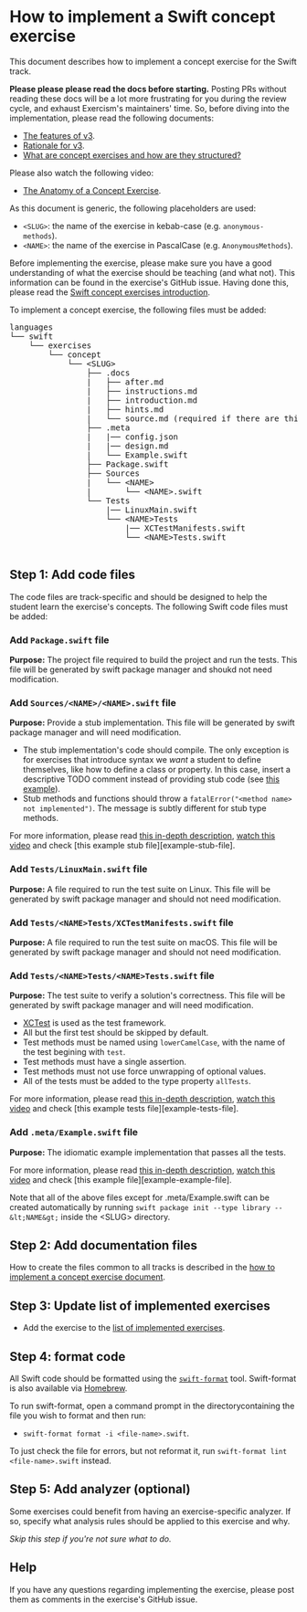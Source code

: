 # How to implement a Swift concept exercise

This document describes how to implement a concept exercise for the Swift track.

**Please please please read the docs before starting.** Posting PRs without reading these docs will be a lot more frustrating for you during the review cycle, and exhaust Exercism's maintainers' time. So, before diving into the implementation, please read the following documents:

- [The features of v3][docs-features-of-v3].
- [Rationale for v3][docs-rationale-for-v3].
- [What are concept exercises and how are they structured?][docs-concept-exercises]

Please also watch the following video:

- [The Anatomy of a Concept Exercise][anatomy-of-a-concept-exercise].

As this document is generic, the following placeholders are used:

- `<SLUG>`: the name of the exercise in kebab-case (e.g. `anonymous-methods`).
- `<NAME>`: the name of the exercise in PascalCase (e.g. `AnonymousMethods`).

Before implementing the exercise, please make sure you have a good understanding of what the exercise should be teaching (and what not). This information can be found in the exercise's GitHub issue. Having done this, please read the [Swift concept exercises introduction][concept-exercises].

To implement a concept exercise, the following files must be added:

<pre>
languages
└── swift
    └── exercises
        └── concept
            └── &lt;SLUG&gt;
                ├── .docs
                |   ├── after.md
                |   ├── instructions.md
                |   ├── introduction.md
                |   ├── hints.md
                |   └── source.md (required if there are third-party sources)
                ├── .meta
                |   |── config.json
                |   |── design.md
                |   └── Example.swift
                ├── Package.swift
                ├── Sources
                |   └── &lt;NAME&gt;
                |       └── &lt;NAME&gt;.swift
                └── Tests
                    |── LinuxMain.swift
                    └── &lt;NAME&gt;Tests
                        |── XCTestManifests.swift
                        └── &lt;NAME&gt;Tests.swift

</pre>

## Step 1: Add code files

The code files are track-specific and should be designed to help the student learn the exercise's concepts. The following Swift code files must be added:

### Add `Package.swift` file

**Purpose:** The project file required to build the project and run the tests. This file will be generated by swift package manager and shoukd not need modification.

<!--For more information, check [this example project file][example-project-file].
-->

### Add `Sources/<NAME>/<NAME>.swift` file

**Purpose:** Provide a stub implementation. This file will be generated by swift package manager and will need modification.

- The stub implementation's code should compile. The only exception is for exercises that introduce syntax we _want_ a student to define themselves, like how to define a class or property. In this case, insert a descriptive TODO comment instead of providing stub code (see [this example][todo]).
- Stub methods and functions should throw a `fatalError("<method name> not implemented")`. <!--See [this instance method example][not-implemented].--> The message is subtly different for stub type methods<!--, see [this static method example][not-implemented-static]-->.

For more information, please read [this in-depth description][stub-file], [watch this video][video-stub-file] and check [this example stub file][example-stub-file].

### Add `Tests/LinuxMain.swift` file

**Purpose:** A file required to run the test suite on Linux. This file will be generated by swift package manager and should not need modification.

### Add `Tests/<NAME>Tests/XCTestManifests.swift` file

**Purpose:** A file required to run the test suite on macOS. This file will be generated by swift package manager and should not need modification.

### Add `Tests/<NAME>Tests/<NAME>Tests.swift` file

**Purpose:** The test suite to verify a solution's correctness. This file will be generated by swift package manager and will need modification.

- [XCTest][xctest] is used as the test framework.
- All but the first test should be skipped by default<!-- (check [this example][skip-fact])-->.
- Test methods must be named using `lowerCamelCase`, with the name of the test begining with `test`<!-- (check [this example][test-name])-->.
- Test methods must have a single assertion.
- Test methods must not use force unwrapping of optional values.
- All of the tests must be added to the type property `allTests`.

For more information, please read [this in-depth description][tests-file], [watch this video][video-tests-file] and check [this example tests file][example-tests-file].

### Add `.meta/Example.swift` file

**Purpose:** The idiomatic example implementation that passes all the tests.

For more information, please read [this in-depth description][example-file], [watch this video][video-example-file] and check [this example file][example-example-file].

Note that all of the above files except for .meta/Example.swift can be created automatically by running `swift package init --type library --&lt;NAME&gt;` inside the &lt;SLUG&gt; directory.

## Step 2: Add documentation files

How to create the files common to all tracks is described in the [how to implement a concept exercise document][how-to-implement-a-concept-exercise].

## Step 3: Update list of implemented exercises

- Add the exercise to the [list of implemented exercises][implemented-exercises].

## Step 4: format code

All Swift code should be formatted using the [`swift-format`][swift-format] tool. Swift-format is also available via [Homebrew][homebrew].

To run swift-format, open a command prompt in the directorycontaining the file you wish to format and then run:

- `swift-format format -i <file-name>.swift`.

To just check the file for errors, but not reformat it, run `swift-format lint <file-name>.swift` instead.

## Step 5: Add analyzer (optional)

Some exercises could benefit from having an exercise-specific analyzer<!--[analyzer][analyzer]-->. If so, specify what analysis rules should be applied to this exercise and why.

_Skip this step if you're not sure what to do._

<!--## Step 6: Add representation (optional)

Some exercises could benefit from having an custom representation as generated by the [Swift representer][representer]. If so, specify what changes to the representation should be applied and why.

_Skip this step if you're not sure what to do._-->
<!--
## Inspiration

When implementing an exercise, it can be very useful to look at already implemented Swift exercises like the [strings][concept-exercise-strings], [datetimes][concept-exercise-datetimes] or [floating-point numbers][concept-exercise-numbers-floating-point] exercises. You can also check the exercise's [general concepts documents][reference] to see if other languages have already implemented an exercise for that concept.
-->

## Help

If you have any questions regarding implementing the exercise, please post them as comments in the exercise's GitHub issue.

<!--[analyzer]: https://github.com/exercism/csharp-analyzer
[representer]: https://github.com/exercism/csharp-representer
-->

[concept-exercises]: ../exercises/concept/README.md
[how-to-implement-a-concept-exercise]: ../../../docs/maintainers/generic-how-to-implement-a-concept-exercise.md
[docs-concept-exercises]: ../../../docs/concept-exercises.md
[docs-rationale-for-v3]: ../../../docs/rationale-for-v3.md
[docs-features-of-v3]: ../../../docs/features-of-v3.md
[anatomy-of-a-concept-exercise]: https://www.youtube.com/watch?v=gkbBqd7hPrA

<!--[concept-exercise-strings]: ../exercises/concept/strings
[concept-exercise-datetimes]: ../exercises/concept/datetimes
[concept-exercise-numbers-floating-point]: ../exercises/concept/floating-point-numbers
-->

[reference]: ../../../reference
[swift-format]: https://github.com/apple/swift-format
[allowing-fork-pr-changes]: https://help.github.com/en/github/collaborating-with-issues-and-pull-requests/allowing-changes-to-a-pull-request-branch-created-from-a-fork
[implemented-exercises]: ../exercises/concept/README.md#implemented-exercises
[video-stub-file]: https://www.youtube.com/watch?v=gkbBqd7hPrA&t=1171
[video-tests-file]: https://www.youtube.com/watch?v=gkbBqd7hPrA&t=1255
[video-example-file]: https://www.youtube.com/watch?v=gkbBqd7hPrA&t=781

<!--[example-stub-file]: ../exercises/concept/strings/Strings.cs
[example-tests-file]: ../exercises/concept/strings/StringsTests.cs
[example-example-file]: ../exercises/concept/strings/.meta/Example.cs
[example-project-file]: ../exercises/concept/strings/Strings.csproj
-->

[homebrew]: https://brew.sh

<!--[skip-fact]: ../exercises/concept/strings/StringsTests.cs#L11
[test-name]: ../exercises/concept/strings/StringsTests.cs#L24
-->

[xctest]: https://developer.apple.com/documentation/xctest

<!--[not-implemented-static]: ../exercises/concept/arrays/Arrays.cs#L12
[not-implemented]: ../exercises/concept/arrays/Arrays.cs#L17
-->

[todo]: ../exercises/concept/basics/Sources/Basics/Basics.swift
[stub-file]: ../../../docs/concept-exercises.md#stub-implementation-file
[tests-file]: ../../../docs/concept-exercises.md#tests-file
[example-file]: ../../../docs/concept-exercises.md#example-implementation-file
[video-stub-file]: https://www.youtube.com/watch?v=gkbBqd7hPrA&t=1171
[video-tests-file]: https://www.youtube.com/watch?v=gkbBqd7hPrA&t=1255
[video-example-file]: https://www.youtube.com/watch?v=gkbBqd7hPrA&t=781

<!--[example-stub-file]: ../languages/swift/exercises/concept/strings/Strings.cs
[example-tests-file]: ../languages/swift/exercises/concept/strings/StringsTests.cs
[example-example-file]: ../languages/swift/exercises/concept/strings/.meta/Example.cs
[example-project-file]: ../exercises/concept/strings/Strings.csproj
-->
